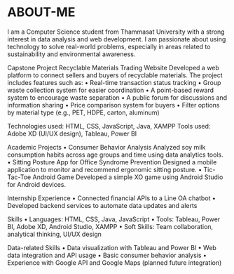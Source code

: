 # ABOUT-ME
I am a Computer Science student from Thammasat University with a strong interest in data analysis and web development. I am passionate about using technology to solve real-world problems, especially in areas related to sustainability and environmental awareness.

Capstone Project
Recyclable Materials Trading Website
Developed a web platform to connect sellers and buyers of recyclable materials. The project includes features such as:
	•	Real-time transaction status tracking
	•	Group waste collection system for easier coordination
	•	A point-based reward system to encourage waste separation
	•	A public forum for discussions and information sharing
	•	Price comparison system for buyers
	•	Filter options by material type (e.g., PET, HDPE, carton, aluminum)

Technologies used: HTML, CSS, JavaScript, Java, XAMPP
Tools used: Adobe XD (UI/UX design), Tableau, Power BI

Academic Projects
	•	Consumer Behavior Analysis
Analyzed soy milk consumption habits across age groups and time using data analytics tools.
	•	Sitting Posture App for Office Syndrome Prevention
Designed a mobile application to monitor and recommend ergonomic sitting posture.
	•	Tic-Tac-Toe Android Game
Developed a simple XO game using Android Studio for Android devices.

Internship Experience
	•	Connected financial APIs to a Line OA chatbot
	•	Developed backend services to automate data updates and alerts

 Skills
 	•	Languages: HTML, CSS, Java, JavaScript
	•	Tools: Tableau, Power BI, Adobe XD, Android Studio, XAMPP
	•	Soft Skills: Team collaboration, analytical thinking, UI/UX design

Data-related Skills
	•	Data visualization with Tableau and Power BI
	•	Web data integration and API usage
	•	Basic consumer behavior analysis
	•	Experience with Google API and Google Maps (planned future integration)

 
